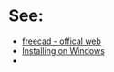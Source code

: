 # See: 
- [freecad - offical web](https://www.freecad.org/)
- [Installing on Windows](https://wiki.freecad.org/Installing_on_Windows)
- 
